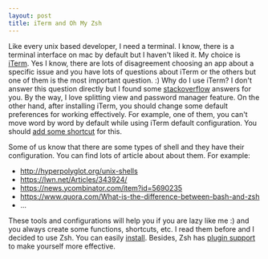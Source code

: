 ```yaml
---
layout: post
title: iTerm and Oh My Zsh
---
```


Like every unix based developer, I need a terminal. I know, there is a terminal interface on mac by default but I haven't liked it. My choice is [iTerm](https://www.iterm2.com/).  Yes I know, there are lots of disagreement choosing an app about a specific issue and you have lots of questions about iTerm or the others but one of them is the most important question. :) Why do I use iTerm? I don't answer this question directly but I found some [stackoverflow](http://apple.stackexchange.com/questions/25143/what-is-the-difference-between-iterm2-and-terminal) answers for you. By the way, I love splitting view and password manager feature. On the other hand, after installing iTerm, you should change some default preferences for working effectively. For example, one of them, you can't move word by word by default while using iTerm default configuration. You should [add some shortcut](http://scanf.info/post/133521370722/move-word-by-word-in-iterm-2) for this. 

Some of us know that there are some types of shell and they have their configuration. You can find lots of article about about them. For example:

 - http://hyperpolyglot.org/unix-shells
 - https://lwn.net/Articles/343924/
 - https://news.ycombinator.com/item?id=5690235
 - https://www.quora.com/What-is-the-difference-between-bash-and-zsh
 - ...

These tools and configurations will help you if you are lazy like me :) and  you always create some functions, shortcuts, etc. I read them before and I decided to use Zsh. You can easily [install](https://github.com/robbyrussell/oh-my-zsh). Besides, Zsh has [plugin support](https://github.com/robbyrussell/oh-my-zsh/tree/master/plugins) to make yourself more effective.